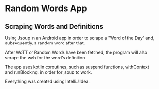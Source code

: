 # Random Words App
## Scraping Words and Definitions

Using Jsoup in an Android app in order to scrape a "Word of the Day" and, subsequently, a random word after that.

After WoTT or Random Words have been fetched, the program will also scrape the web for the word's definition.

The app uses kotlin coroutines, such as suspend functions, withContext and runBlocking, in order for jsoup to work.

Everything was created using IntelliJ Idea.
